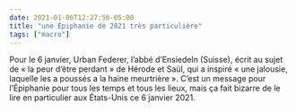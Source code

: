 ```yaml
---
date: 2021-01-06T12:27:56-05:00
title: "une Épiphanie de 2021 très particulière"
tags: ["macro"]
---
```

Pour le 6 janvier, Urban Federer, l’abbé d’Ensiedeln (Suisse), écrit au sujet de « la peur d’être perdant » de Hérode et Saül, qui a inspiré « une jalousie, laquelle les a poussés a la haine meurtrière ». C’est un message pour l’Épiphanie pour tous les temps et tous les lieux, mais ça fait bizarre de le lire en particulier aux États-Unis ce 6 janvier 2021.